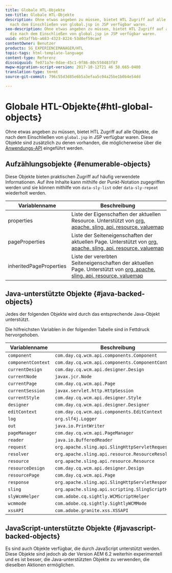 ```yaml
---
title: Globale HTL-Objekte
seo-title: Globale HTL-Objekte
description: Ohne etwas angeben zu müssen, bietet HTL Zugriff auf alle Objekte, die
  nach dem Einschließen von global.jsp in JSP verfügbar waren.
seo-description: Ohne etwas angeben zu müssen, bietet HTL Zugriff auf alle Objekte,
  die nach dem Einschließen von global.jsp in JSP verfügbar waren.
uuid: e03affbb-a683-4323-8224-53d8ef59caef
contentOwner: Benutzer
products: SG_EXPERIENCEMANAGER/HTL
topic-tags: html-template-language
content-type: Referenz
discoiquuid: fe071a7e-0dae-45c1-9f86-80c558483f87
mwpw-migration-script-version: 2017-10-12T21 46 58.665-0400
translation-type: tm+mt
source-git-commit: 796c55d3d85e6b5a3efaa5c04a25be1b0b4e54dd

---
```



# Globale HTL-Objekte{#htl-global-objects}

Ohne etwas angeben zu müssen, bietet HTL Zugriff auf alle Objekte, die nach dem Einschließen von `global.jsp` in JSP verfügbar waren. Diese Objekte sind zusätzlich zu denen vorhanden, die möglicherweise über die [Anwendungs-API](use-api.md) eingeführt werden.

## Aufzählungsobjekte {#enumerable-objects}

Diese Objekte bieten praktischen Zugriff auf häufig verwendete Informationen. Auf ihre Inhalte kann mithilfe der Punkt-Notation zugegriffen werden und sie können mithilfe von `data-sly-list` oder `data-sly-repeat` wiederholt werden.

| Variablenname | Beschreibung |
|--- |--- |
| properties | Liste der Eigenschaften der aktuellen Resource. Unterstützt von [org. apache. sling. api. resource. valuemap](https://helpx.adobe.com/experience-manager/6-3/sites/developing/using/reference-materials/javadoc/org/apache/sling/api/resource/ValueMap.html) |
| pageProperties | Liste der Seiteneigenschaften der aktuellen Page. Unterstützt von [org. apache. sling. api. resource. valuemap](https://helpx.adobe.com/experience-manager/6-3/sites/developing/using/reference-materials/javadoc/org/apache/sling/api/resource/ValueMap.hmtl) |
| inheritedPageProperties | Liste der vererbten Seiteneigenschaften der aktuellen Page. Unterstützt von [org. apache. sling. api. resource. valuemap](https://helpx.adobe.com/experience-manager/6-3/sites/developing/using/reference-materials/javadoc/org/apache/sling/api/resource/ValueMap.html) |


## Java-unterstützte Objekte {#java-backed-objects}

Jedes der folgenden Objekte wird durch das entsprechende Java-Objekt unterstützt.

Die hilfreichsten Variablen in der folgenden Tabelle sind in Fettdruck hervorgehoben.

| Variablenname | Beschreibung |  |
|---|---|---|
| `component` | `com.day.cq.wcm.api.components.Component` |  |
| `componentContext` | `com.day.cq.wcm.api.components.ComponentContext` |  |
| `currentDesign` | `com.day.cq.wcm.api.designer.Design` |  |
| `currentNode` | `javax.jcr.Node` |  |
| `currentPage` | `com.day.cq.wcm.api.Page` |  |
| `currentSession` | `javax.servlet.http.HttpSession` |  |
| `currentStyle` | `com.day.cq.wcm.api.designer.Style` |  |
| `designer` | `com.day.cq.wcm.api.designer.Designer` |  |
| `editContext` | `com.day.cq.wcm.api.components.EditContext` |  |
| `log` | `org.slf4j.Logger` |  |
| `out` | `java.io.PrintWriter` |  |
| `pageManager` | `com.day.cq.wcm.api.PageManager` |  |
| `reader` | `java.io.BufferedReader` |  |
| `request` | `org.apache.sling.api.SlingHttpServletRequest` |  |
| `resolver` | `org.apache.sling.api.resource.ResourceResolver` |  |
| `resource` | `org.apache.sling.api.resource.Resource` |  |
| `resourceDesign` | `com.day.cq.wcm.api.designer.Design` |  |
| `resourcePage` | `com.day.cq.wcm.api.Page` |  |
| `response` | `org.apache.sling.api.SlingHttpServletResponse` |  |
| `sling` | `org.apache.sling.api.scripting.SlingScriptHelper` |  |
| `slyWcmHelper` | `com.adobe.cq.sightly.WCMScriptHelper` |  |
| `wcmmode` | `com.adobe.cq.sightly.SightlyWCMMode` |  |
| `xssAPI` | `com.adobe.granite.xss.XSSAPI` |  |

## JavaScript-unterstützte Objekte {#javascript-backed-objects}

Es sind auch Objekte verfügbar, die durch JavaScript unterstützt werden. Diese Objekte sind jedoch ab der Version AEM 6.2 weiterhin experimentell und es ist besser, die Java-unterstützten Objekte zu verwenden, die dieselben Aktionen ermöglichen.

<!-- 

Comment Type: draft

<p> </p> 
<p>JS-specific context variables: These supply access to asynchronous implementions of all the Java objects listed below). To write HTL code that is protable to granite.js, you must use the variables provided by aem and sly, not the native Java variables.</p> 
<ul> 
 <li>wcm
  <ul> 
   <li>currentPage</li> 
   <li>nativePage: [com.day.cq.wcm.apiPage]</li> 
   <li>properties: {<i>enumerable</i>}</li> 
  </ul> </li> 
 <li>granite
  <ul> 
   <li>request
    <ul> 
     <li>parameters: {<i>enumerable</i>}</li> 
     <li>nativeRequest: [org.apache.sling.scripting.core.impl.helper.OnDemandReaderRequest]</li> 
     <li>pathInfo
      <ul> 
       <li>nativePathInfo: [SlingRequestPathInfo: path='/content/geometrixx/en/jcr:content/par/text', selectorString='null', extension='html', suffix='null']</li> 
      </ul> </li> 
    </ul> </li> 
   <li>resource
    <ul> 
     <li>nativeResource: [Paragraph, path=/content/geometrixx/en/jcr:content/par/text, type=wcm/foundation/components/text, cssClass=default, column=0/0, diffInfo=[null], resource=[JcrNodeResource, type=wcm/foundation/components/text, superType=null, path=/content/geometrixx/en/jcr:content/par/text]]</li> 
     <li>path: "/content/geometrixx/en/jcr:content/par/text"</li> 
     <li>properties: {sling:resourceType,jcr:created,jcr:lastModified,jcr:createdBy, textIsRich,jcr:lastModifiedBy,jcr:primaryType}</li> 
    </ul> </li> 
   <li>properties: {sling:resourceType,jcr:created,jcr:lastModified,jcr:createdBy, textIsRich,jcr:lastModifiedBy,jcr:primaryType}</li> 
  </ul> </li> 
</ul> 
<p>JS specific non-HTL related variables. Present due to JS-implementaion. Generally not used in templating:</p> 
<ul> 
 <li>console: JS Object</li> 
 <li>exports: JS Object</li> 
 <li>module: JS Object</li> 
 <li>setImmediate: JS Function</li> 
 <li>setTimeout: JS Function</li> 
 <li>use: JS Function</li> 
</ul>
-->
